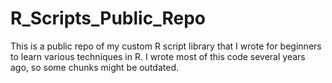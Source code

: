# R_Scripts_Public_Repo
This is a public repo of my custom R script library that I wrote for beginners to learn various techniques in R. I wrote most of this code several years ago, so some chunks might be outdated.
